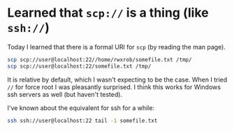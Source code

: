 # Learned that `scp://` is a thing (like `ssh://`)

Today I learned that there is a formal URI for `scp` (by reading the man page).

```sh
scp scp://user@localhost:22//home/rwxrob/somefile.txt /tmp/
scp scp://user@localhost:22/somefile.txt /tmp/
```

It is relative by default, which I wasn't expecting to be the case. When I tried `//` for force root I was pleasantly surprised. I think this works for Windows ssh servers as well (but haven't tested).

I've known about the equivalent for ssh for a while:

```sh
ssh ssh://user@localhost:22 tail -1 somefile.txt
```

